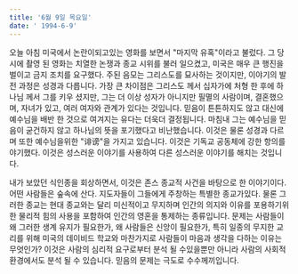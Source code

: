 ```yaml
---
title: '6월 9일 목요일'
date: ' 1994-6-9'
---
```

오늘 아침 미국에서 논란이되고있는 영화를 보면서 "마지막 유혹"이라고 불렀다. 그 당시에 촬영 된 영화는 치열한 논쟁과 종교 시위를 불러 일으켰고, 미국은 매우 큰 행진을 벌이고 금지 조치를 요구했다. 주된 음모는 그리스도를 묘사하는 것이지만, 이야기의 발전 과정은 성경과 다릅니다. 가장 큰 차이점은 그리스도 께서 십자가에 처형 한 후에 하나님 께서 그를 키우 셨지만, 그는 더 이상 성자가 아니지만 필멸의 사람이며, 결혼했으며, 자녀가 있고, 여러 여자와 관계가 있다는 것입니다. 믿음이 튼튼하지도 않고 대신에 예수님을 배반 한 것으로 여겨지는 유다는 더욱더 결정됩니다. 마침내 그는 예수님을 믿음이 굳건하지 않고 하나님의 뜻을 포기했다고 비난했습니다. 이것은 물론 성경과 다르며 또한 예수님을위한 "诽谤"을 가지고 있습니다. 이것은 기독교 공동체에 강한 항의를 야기했다. 이것은 성스러운 이야기를 사용하여 다른 성스러운 이야기를 해치는 것입니다.

내가 보았던 식인종을 회상하면서, 이것은 존스 종교적 사건을 바탕으로 한 이야기이다. 어떤 사람들은 숲속에 산다. 지도자들이 그들에게 주창하는 특별한 종교가있다. 물론 그러한 종교는 현대 종교와는 달리 미신적이고 무지하며 인간의 의지와 이유를 포용하기위한 물리적 힘의 사용을 포함하여 인간의 영혼을 통제하는 종류입니다. 문제는 사람들이 왜 그러한 생계 유지가 필요한가, 왜 사람들은 신앙이 필요한가, 특히 일종의 무지한 교리를 위해 미국의 데이비드 학교와 마찬가지로 사람들이 마음과 생각을 다하는 이유는 무엇인가? 이것은 사람의 심리적 요구로부터 분석 될 수있을뿐만 아니라 사람의 사회적 환경에서도 분석 될 수 있습니다. 믿음의 문제는 극도로 수수께끼입니다.

